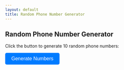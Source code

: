 ```yaml
---
layout: default
title: Random Phone Number Generator
---
```


<h2>Random Phone Number Generator</h2>
<p>Click the button to generate 10 random phone numbers:</p>
<button id="generateButton">Generate Numbers</button>

<div id="results"></div>

<script>
  // Function to generate a single random phone number
  function generateRandomPhoneNumber() {
    const areaCode = Math.floor(Math.random() * 900) + 100; // Random 3-digit area code (100-999)
    const firstPart = Math.floor(Math.random() * 900) + 100; // Random 3-digit number (100-999)
    const secondPart = Math.floor(Math.random() * 9000) + 1000; // Random 4-digit number (1000-9999)
    return `(${areaCode}) ${firstPart}-${secondPart}`; // Format as (XXX) XXX-XXXX
  }

  // Function to generate 10 random phone numbers
  function generateNumbers() {
    const resultsDiv = document.getElementById('results');
    resultsDiv.innerHTML = ''; // Clear previous results

    for (let i = 0; i < 10; i++) {
      const phoneNumber = generateRandomPhoneNumber();
      const p = document.createElement('p');
      p.textContent = phoneNumber;
      resultsDiv.appendChild(p);
    }
  }

  // Add event listener to the button
  document.getElementById('generateButton').addEventListener('click', generateNumbers);
</script>

<style>
  #generateButton {
    padding: 10px 20px;
    font-size: 16px;
    cursor: pointer;
    background-color: #007bff;
    color: white;
    border: none;
    border-radius: 5px;
  }

  #generateButton:hover {
    background-color: #0056b3;
  }

  #results {
    margin-top: 20px;
    font-family: monospace;
  }
</style>
